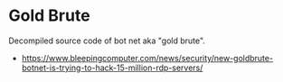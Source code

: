 # Gold Brute
Decompiled source code of bot net aka "gold brute".

- https://www.bleepingcomputer.com/news/security/new-goldbrute-botnet-is-trying-to-hack-15-million-rdp-servers/
